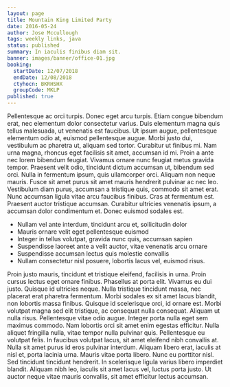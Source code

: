 ```yaml
---
layout: page
title: Mountain King Limited Party
date: 2016-05-24
author: Jose Mccullough
tags: weekly links, java
status: published
summary: In iaculis finibus diam sit.
banner: images/banner/office-01.jpg
booking:
  startDate: 12/07/2018
  endDate: 12/08/2018
  ctyhocn: BKRHSHX
  groupCode: MKLP
published: true
---
```

Pellentesque ac orci turpis. Donec eget arcu turpis. Etiam congue bibendum erat, nec elementum dolor consectetur varius. Duis elementum magna quis tellus malesuada, ut venenatis est faucibus. Ut ipsum augue, pellentesque elementum odio at, euismod pellentesque augue. Morbi justo dui, vestibulum ac pharetra ut, aliquam sed tortor. Curabitur ut finibus mi. Nam urna magna, rhoncus eget facilisis sit amet, accumsan id mi.
Proin a ante nec lorem bibendum feugiat. Vivamus ornare nunc feugiat metus gravida tempor. Praesent velit odio, tincidunt dictum accumsan ut, bibendum sed orci. Nulla in fermentum ipsum, quis ullamcorper orci. Aliquam non neque mauris. Fusce sit amet purus sit amet mauris hendrerit pulvinar ac nec leo. Vestibulum diam purus, accumsan a tristique quis, commodo sit amet erat. Nunc accumsan ligula vitae arcu faucibus finibus. Cras at fermentum est. Praesent auctor tristique accumsan. Curabitur ultricies venenatis ipsum, a accumsan dolor condimentum et. Donec euismod sodales est.

* Nullam vel ante interdum, tincidunt arcu et, sollicitudin dolor
* Mauris ornare velit eget pellentesque euismod
* Integer in tellus volutpat, gravida nunc quis, accumsan sapien
* Suspendisse laoreet ante a velit auctor, vitae venenatis arcu ornare
* Suspendisse accumsan lectus quis molestie convallis
* Nullam consectetur nisl posuere, lobortis lacus vel, euismod risus.

Proin justo mauris, tincidunt et tristique eleifend, facilisis in urna. Proin cursus lectus eget ornare finibus. Phasellus at porta elit. Vivamus eu dui justo. Quisque id ultricies neque. Nulla tristique tincidunt massa, nec placerat erat pharetra fermentum. Morbi sodales ex sit amet lacus blandit, non lobortis massa finibus. Quisque id scelerisque orci, id ornare est. Morbi volutpat magna sed elit tristique, ac consequat nulla consequat. Aliquam ut nulla risus. Pellentesque vitae odio augue. Integer porta nulla eget sem maximus commodo. Nam lobortis orci sit amet enim egestas efficitur. Nulla aliquet fringilla nulla, vitae tempor nulla pulvinar quis. Pellentesque eu volutpat felis.
In faucibus volutpat lacus, sit amet eleifend nibh convallis at. Nulla sit amet purus id eros pulvinar interdum. Aliquam libero erat, iaculis at nisl et, porta lacinia urna. Mauris vitae porta libero. Nunc eu porttitor nisl. Sed tincidunt tincidunt hendrerit. In scelerisque ligula varius libero imperdiet blandit. Aliquam nibh leo, iaculis sit amet lacus vel, luctus porta justo. Ut auctor neque vitae mauris convallis, sit amet efficitur lectus accumsan.
